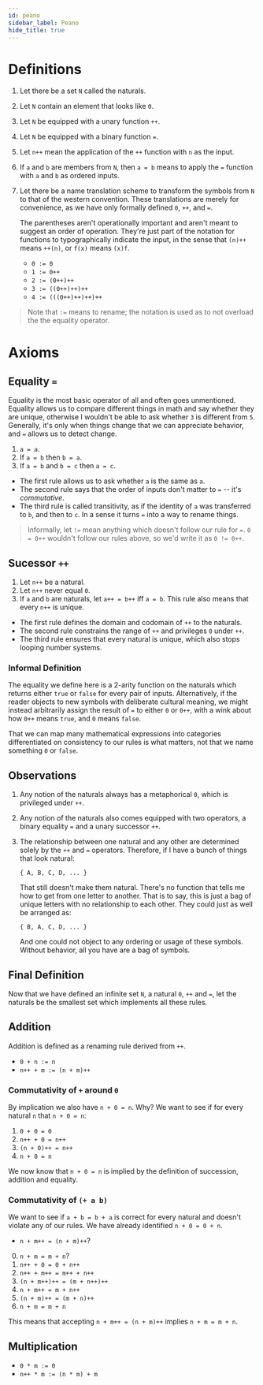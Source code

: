 ```yaml
---
id: peano
sidebar_label: Peano
hide_title: true
---
```


# Definitions

1. Let there be a set `N` called the naturals.
2. Let `N` contain an element that looks like `0`.
3. Let `N` be equipped with a unary function `++`.
4. Let `N` be equipped with a binary function `=`.
5. Let `n++` mean the application of the `++` function with `n` as the input.
6. If `a` and `b` are members from `N`, then `a = b` means to apply the `=`
   function with `a` and `b` as ordered inputs.
7. Let there be a name translation scheme to transform the symbols from `N` to
   that of the western convention. These translations are merely for
   convenience, as we have only formally defined `0`, `++`, and `=`.

   The parentheses aren't operationally important and aren't meant to suggest an
   order of operation. They're just part of the notation for functions to
   typographically indicate the input, in the sense that `(n)++` means `++(n)`,
   or `f(x)` means `(x)f`.

   * `0 := 0`
   * `1 := 0++`
   * `2 := (0++)++`
   * `3 := ((0++)++)++`
   * `4 := (((0++)++)++)++`

> Note that `:=` means to rename; the notation is used as to not overload the
> the equality operator.

# Axioms

## Equality `=`

Equality is the most basic operator of all and often goes unmentioned. Equality
allows us to compare different things in math and say whether they are unique,
otherwise I wouldn't be able to ask whether `3` is different from `5`.
Generally, it's only when things change that we can appreciate behavior, and
`=` allows us to detect change.

1. `a = a`.
2. If `a = b` then `b = a`.
3. If `a = b` and `b = c` then `a = c`.

* The first rule allows us to ask whether `a` is the same as `a`.
* The second rule says that the order of inputs don't matter to `=` -- it's
  _commutative_.
* The third rule is called transitivity, as if the identity of `a` was
  transferred to `b`, and then to `c`. In a sense it turns `=` into a way to
  rename things.

> Informally, let `!=` mean anything which doesn't follow our rule for `=`.
> `0 = 0++` wouldn't follow our rules above, so we'd write it as `0 != 0++`.

## Sucessor `++`

1. Let `n++` be a natural.
2. Let `n++` never equal `0`.
3. If `a` and `b` are naturals, let `a++ = b++` iff `a = b`. This rule also
   means that every `n++` is unique.

* The first rule defines the domain and codomain of `++` to the naturals.
* The second rule constrains the range of `++` and privileges `0` under `++`.
* The third rule ensures that every natural is unique, which also stops looping
  number systems.

### Informal Definition

The equality we define here is a 2-arity function on the naturals which returns
either `true` or `false` for every pair of inputs. Alternatively, if the reader
objects to new symbols with deliberate cultural meaning, we might instead
arbitrarily assign the result of `=` to either `0` or `0++`, with a wink about
how `0++` means `true`, and `0` means `false`.

That we can map many mathematical expressions into categories differentiated on
consistency to our rules is what matters, not that we name something `0` or
`false`.

## Observations

1. Any notion of the naturals always has a metaphorical `0`, which is privileged
   under `++`.

2. Any notion of the naturals also comes equipped with two operators, a binary
   equality `=` and a unary successor `++`.

3. The relationship between one natural and any other are determined solely by
   the `++` and `=` operators. Therefore, if I have a bunch of things that look
   natural:

   `{ A, B, C, D, ... }`

   That still doesn't make them natural. There's no function that tells me how
   to get from one letter to another. That is to say, this is just a bag of
   unique letters with no relationship to each other. They could just as well be
   arranged as:

   `{ B, A, C, D, ... }`

   And one could not object to any ordering or usage of these symbols. Without
   behavior, all you have are a bag of symbols.

## Final Definition

Now that we have defined an infinite set `N`, a natural `0`, `++` and `=`, let
the naturals be the smallest set which implements all these rules.

## Addition

Addition is defined as a renaming rule derived from `++`.

  * `0 + n := n`
  * `n++ + m := (n + m)++`

### Commutativity of `+` around `0`

By implication we also have `n + 0 = n`. Why? We want to see if for every
natural `n` that `n + 0 = n`:

  1. `0 + 0 = 0`
  2. `n++ + 0 = n++`
  3. `(n + 0)++ = n++`
  4. `n + 0 = n`

We now know that `n + 0 = n` is implied by the definition of succession,
addition and equality.

### Commutativity of `(+ a b)`

We want to see if `a + b = b + a` is correct for every natural and doesn't 
violate any of our rules. We have already identified `n + 0 = 0 + n`.

  * `n + m++ = (n + m)++`?
  0. `n + m = m + n`?
  1. `n++ + 0 = 0 + n++`
  2. `n++ + m++ = m++ + n++`
  3. `(n + m++)++ = (m + n++)++`
  4. `n + m++ = m + n++`
  5. `(n + m)++ = (m + n)++`
  6. `n + m = m + n`

This means that accepting `n + m++ = (n + m)++` implies `n + m = m + n`.

## Multiplication

  * `0 * m := 0`
  * `n++ * m := (n * m) + m`
